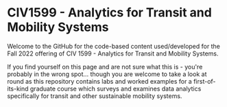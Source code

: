 # CIV1599 - Analytics for Transit and Mobility Systems


Welcome to the GitHub for the code-based content used/developed for the Fall 2022
offering of CIV 1599 - Analytics for Transit and Mobility Systems.

If you find yourself on this page and are not sure what this is - you're probably
in the wrong spot... though you are welcome to take a look at round as this
repository contains labs and worked examples for a first-of-its-kind graduate
course which surveys and examines data analytics specifically for transit and other
sustainable mobility systems.
